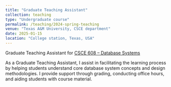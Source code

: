 ```yaml
---
title: "Graduate Teaching Assistant"
collection: teaching
type: "Undergraduate course"
permalink: /teaching/2024-spring-teaching
venue: "Texas A&M University, CSCE department"
date: 2025-01-15
location: "College station, Texas, USA"
---
```


Graduate Teaching Assistant for [CSCE 608 – Database Systems](https://people.engr.tamu.edu/j-chen3/courses/608-600/2025/courseweb.html)

As a Graduate Teaching Assistant, I assist in facilitating the learning process by helping students understand core database system concepts and design methodologies. I provide support through grading, conducting office hours, and aiding students with course material.
